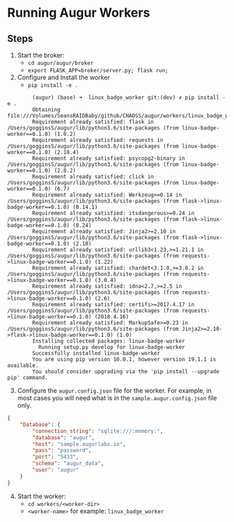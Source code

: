 # Running Augur Workers

## Steps
1. Start the broker: 
    - `cd augur/augur/broker`
    - `export FLASK_APP=broker/server.py; flask run;`
2. Configure and Install the worker
    - `pip install -e .`
```
        (augur) (base) ➜  linux_badge_worker git:(dev) ✗ pip install -e .   
        Obtaining file:///Volumes/SeansRAIDBaby/github/CHAOSS/augur/workers/linux_badge_worker
        Requirement already satisfied: flask in /Users/gogginsS/augur/lib/python3.6/site-packages (from linux-badge-worker==0.1.0) (1.0.2)
        Requirement already satisfied: requests in /Users/gogginsS/augur/lib/python3.6/site-packages (from linux-badge-worker==0.1.0) (2.18.4)
        Requirement already satisfied: psycopg2-binary in /Users/gogginsS/augur/lib/python3.6/site-packages (from linux-badge-worker==0.1.0) (2.8.2)
        Requirement already satisfied: click in /Users/gogginsS/augur/lib/python3.6/site-packages (from linux-badge-worker==0.1.0) (6.7)
        Requirement already satisfied: Werkzeug>=0.14 in /Users/gogginsS/augur/lib/python3.6/site-packages (from flask->linux-badge-worker==0.1.0) (0.14.1)
        Requirement already satisfied: itsdangerous>=0.24 in /Users/gogginsS/augur/lib/python3.6/site-packages (from flask->linux-badge-worker==0.1.0) (0.24)
        Requirement already satisfied: Jinja2>=2.10 in /Users/gogginsS/augur/lib/python3.6/site-packages (from flask->linux-badge-worker==0.1.0) (2.10)
        Requirement already satisfied: urllib3<1.23,>=1.21.1 in /Users/gogginsS/augur/lib/python3.6/site-packages (from requests->linux-badge-worker==0.1.0) (1.22)
        Requirement already satisfied: chardet<3.1.0,>=3.0.2 in /Users/gogginsS/augur/lib/python3.6/site-packages (from requests->linux-badge-worker==0.1.0) (3.0.4)
        Requirement already satisfied: idna<2.7,>=2.5 in /Users/gogginsS/augur/lib/python3.6/site-packages (from requests->linux-badge-worker==0.1.0) (2.6)
        Requirement already satisfied: certifi>=2017.4.17 in /Users/gogginsS/augur/lib/python3.6/site-packages (from requests->linux-badge-worker==0.1.0) (2018.4.16)
        Requirement already satisfied: MarkupSafe>=0.23 in /Users/gogginsS/augur/lib/python3.6/site-packages (from Jinja2>=2.10->flask->linux-badge-worker==0.1.0) (1.0)
        Installing collected packages: linux-badge-worker
          Running setup.py develop for linux-badge-worker
        Successfully installed linux-badge-worker
        You are using pip version 10.0.1, however version 19.1.1 is available.
        You should consider upgrading via the 'pip install --upgrade pip' command.

```
3. Configure the `augur.config.json` file for the worker. For example, in most cases you will need what is in the `sample.augur.config.json` file only. 
```json 
{   
    "Database": {
        "connection_string": "sqlite:///:memory:",
        "database": "augur",
        "host": "sample.augurlabs.io",
        "pass": "password",
        "port": "5433",
        "schema": "augur_data",
        "user": "augur"
    }
}
```
4. Start the worker:
    - `cd workers/<worker-dir>` 
    - `<worker-name>` for example: `linux_badge_worker`
